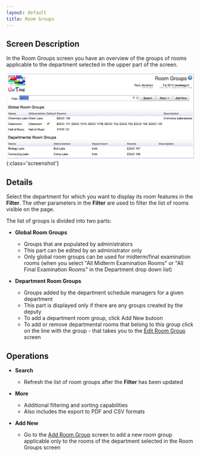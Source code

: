 ```yaml
---
layout: default
title: Room Groups
---
```



## Screen Description

In the Room Groups screen you have an overview of the groups of rooms applicable to the department selected in the upper part of the screen.

![Room Groups](images/room-groups-1.png){:class='screenshot'}

## Details

Select the department for which you want to display its room features in the **Filter**. The other parameters in the **Filter** are used to filter the list of rooms visible on the page.

The list of groups is divided into two parts:

* **Global Room Groups**
	* Groups that are populated by administrators
	* This part can be edited by an administrator only
	* Only global room groups can be used for midterm/final examination rooms (when you select "All Midterm Examination Rooms" or "All Final Examination Rooms" in the Department drop down list)

* **Department Room Groups**
	* Groups added by the department schedule managers for a given department
	* This part is displayed only if there are any groups created by the deputy
	* To add a department room group, click Add New butoon
	* To add or remove departmental rooms that belong to this group click on the line with the group - that takes you to the [Edit Room Group](edit-room-group) screen

## Operations

* **Search**
    * Refresh the list of room groups after the **Filter** has been updated

* **More**
    * Additional filtering and sorting capabilities
    * Also includes the export to PDF and CSV formats

* **Add New**
	* Go to the [Add Room Group](add-room-group) screen to add a new room group applicable only to the rooms of the department selected in the Room Groups screen
